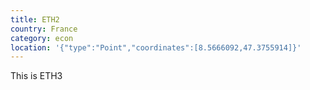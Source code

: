 ```yaml
---
title: ETH2
country: France
category: econ
location: '{"type":"Point","coordinates":[8.5666092,47.3755914]}'
---
```

This is ETH3